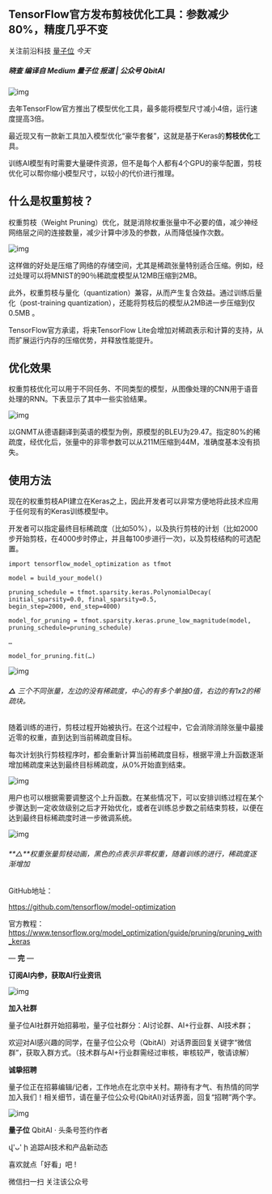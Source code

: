 ## TensorFlow官方发布剪枝优化工具：参数减少80%，精度几乎不变

关注前沿科技 [量子位](javascript:void(0);) *今天*

##### 晓查 编译自 Medium 量子位 报道 | 公众号 QbitAI

![img](https://mmbiz.qpic.cn/mmbiz_gif/YicUhk5aAGtCibAUvicJXRlt3YnSy98cUFknaF3oItQicpv7rB57xgcz6NIMJvPQLy4bmXryu7ZsHqPModd6Qicibnqw/640?wx_fmt=gif&tp=webp&wxfrom=5&wx_lazy=1)

去年TensorFlow官方推出了模型优化工具，最多能将模型尺寸减小4倍，运行速度提高3倍。

最近现又有一款新工具加入模型优化“豪华套餐”，这就是基于Keras的**剪枝优化**工具。

训练AI模型有时需要大量硬件资源，但不是每个人都有4个GPU的豪华配置，剪枝优化可以帮你缩小模型尺寸，以较小的代价进行推理。

## 什么是权重剪枝？

权重剪枝（Weight Pruning）优化，就是消除权重张量中不必要的值，减少神经网络层之间的连接数量，减少计算中涉及的参数，从而降低操作次数。

![img](https://mmbiz.qpic.cn/mmbiz_png/YicUhk5aAGtCibAUvicJXRlt3YnSy98cUFkywz7arHLfsKicNvJ7R228jXhx3YdMZjdOm2iaeN9tVfrNSqtLPNXrvQw/640?wx_fmt=png&tp=webp&wxfrom=5&wx_lazy=1&wx_co=1)

这样做的好处是压缩了网络的存储空间，尤其是稀疏张量特别适合压缩。例如，经过处理可以将MNIST的90％稀疏度模型从12MB压缩到2MB。

此外，权重剪枝与量化（quantization）兼容，从而产生复合效益。通过训练后量化（post-training quantization），还能将剪枝后的模型从2MB进一步压缩到仅0.5MB 。

TensorFlow官方承诺，将来TensorFlow Lite会增加对稀疏表示和计算的支持，从而扩展运行内存的压缩优势，并释放性能提升。

## 优化效果

权重剪枝优化可以用于不同任务、不同类型的模型，从图像处理的CNN用于语音处理的RNN。下表显示了其中一些实验结果。

![img](https://mmbiz.qpic.cn/mmbiz_png/YicUhk5aAGtCibAUvicJXRlt3YnSy98cUFksxr3xtTKjccZsQJGN2D0ia3fHWWLwU09YPFPKeNVvfNp3NVDiaDqHrIw/640?wx_fmt=png&tp=webp&wxfrom=5&wx_lazy=1&wx_co=1)

以GNMT从德语翻译到英语的模型为例，原模型的BLEU为29.47。指定80%的稀疏度，经优化后，张量中的非零参数可以从211M压缩到44M，准确度基本没有损失。

## 使用方法

现在的权重剪枝API建立在Keras之上，因此开发者可以非常方便地将此技术应用于任何现有的Keras训练模型中。

开发者可以指定最终目标稀疏度（比如50%），以及执行剪枝的计划（比如2000步开始剪枝，在4000步时停止，并且每100步进行一次)，以及剪枝结构的可选配置。

```
import tensorflow_model_optimization as tfmot

model = build_your_model()

pruning_schedule = tfmot.sparsity.keras.PolynomialDecay(
initial_sparsity=0.0, final_sparsity=0.5,
begin_step=2000, end_step=4000)

model_for_pruning = tfmot.sparsity.keras.prune_low_magnitude(model, pruning_schedule=pruning_schedule)

…

model_for_pruning.fit(…)
```



![img](https://mmbiz.qpic.cn/mmbiz_png/YicUhk5aAGtCibAUvicJXRlt3YnSy98cUFkPZ1oaOnhv1mjuXGT0ZgMZBXGsbhoht8UPJ39YiaeiaHeI9l9rjEP1fXQ/640?wx_fmt=png&tp=webp&wxfrom=5&wx_lazy=1&wx_co=1)

###### **△** 三个不同张量，左边的没有稀疏度，中心的有多个单独0值，右边的有1x2的稀疏块。

随着训练的进行，剪枝过程开始被执行。在这个过程中，它会消除消除张量中最接近零的权重，直到达到当前稀疏度目标。

每次计划执行剪枝程序时，都会重新计算当前稀疏度目标，根据平滑上升函数逐渐增加稀疏度来达到最终目标稀疏度，从0%开始直到结束。

![img](https://mmbiz.qpic.cn/mmbiz_png/YicUhk5aAGtCibAUvicJXRlt3YnSy98cUFkyT5KyytoiasjbtO6spNMiaBEbBqv9Ujia3StO84TzHqKYjgAv9OUNj7oQ/640?wx_fmt=png&tp=webp&wxfrom=5&wx_lazy=1&wx_co=1)

用户也可以根据需要调整这个上升函数。在某些情况下，可以安排训练过程在某个步骤达到一定收敛级别之后才开始优化，或者在训练总步数之前结束剪枝，以便在达到最终目标稀疏度时进一步微调系统。

![img](https://mmbiz.qpic.cn/mmbiz_gif/YicUhk5aAGtCibAUvicJXRlt3YnSy98cUFkibibCb1rU72pPicib3gdXNYNIFoOPMJTww8ykhic3jMry0hZCTyKKGfE7JA/640?wx_fmt=gif&tp=webp&wxfrom=5&wx_lazy=1)

###### **△**权重张量剪枝动画，黑色的点表示非零权重，随着训练的进行，稀疏度逐渐增加

GitHub地址：

https://github.com/tensorflow/model-optimization

官方教程：
https://www.tensorflow.org/model_optimization/guide/pruning/pruning_with_keras

— **完** —

**订阅AI内参，获取AI行业资讯**

![img](https://mmbiz.qpic.cn/mmbiz_jpg/YicUhk5aAGtAkpibldb6tu0lfWoPMdPlFKOhiaKOf4PibMlFibooQe4JdMLqxAN1PpoaQfD0RfpkkSzZsEeBzR1FLwA/640?wx_fmt=jpeg&tp=webp&wxfrom=5&wx_lazy=1&wx_co=1)

**加入社群**

量子位AI社群开始招募啦，量子位社群分：AI讨论群、AI+行业群、AI技术群；



欢迎对AI感兴趣的同学，在量子位公众号（QbitAI）对话界面回复关键字“微信群”，获取入群方式。（技术群与AI+行业群需经过审核，审核较严，敬请谅解）

**诚挚招聘**

量子位正在招募编辑/记者，工作地点在北京中关村。期待有才气、有热情的同学加入我们！相关细节，请在量子位公众号(QbitAI)对话界面，回复“招聘”两个字。

![img](https://mmbiz.qpic.cn/mmbiz_jpg/YicUhk5aAGtAWR7KMTicXl4micou1JFQYicKuicoLdfTGicbTQVODlcKpQOobfgv8PhpRbsDdXvXUia2CJZxC2tQzQzwg/640?wx_fmt=jpeg&tp=webp&wxfrom=5&wx_lazy=1&wx_co=1)



**量子位** QbitAI · 头条号签约作者





վ'ᴗ' ի 追踪AI技术和产品新动态



喜欢就点「好看」吧 !











微信扫一扫
关注该公众号